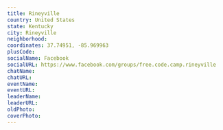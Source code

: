 ```yaml
---
title: Rineyville
country: United States
state: Kentucky
city: Rineyville
neighborhood: 
coordinates: 37.74951, -85.969963
plusCode:
socialName: Facebook
socialURL: https://www.facebook.com/groups/free.code.camp.rineyville
chatName:
chatURL:
eventName:
eventURL:
leaderName:
leaderURL:
oldPhoto: 
coverPhoto:
---
```

